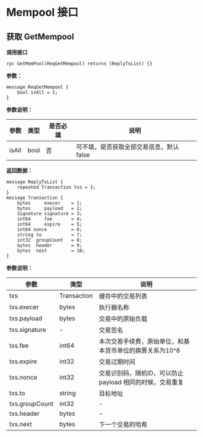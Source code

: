 # Mempool 接口
## 获取 GetMempool
**调用接口**

```
rpc GetMemPool(ReqGetMempool) returns (ReplyTxList) {}
```

**参数：**

```
message ReqGetMempool {
    bool isAll = 1;
}
```

**参数说明：**

|参数|类型|是否必填|说明|
|----|----|----|----|
|isAll|bool|否|可不填，是否获取全部交易信息，默认 false|

**返回数据：**

```
message ReplyTxList {
    repeated Transaction txs = 1;
}
message Transaction {
    bytes     execer    = 1;
    bytes     payload   = 2;
    Signature signature = 3;
    int64     fee       = 4;
    int64     expire    = 5;
    int64 nonce         = 6;
    string to           = 7;
    int32  groupCount   = 8;
    bytes  header       = 9;
    bytes  next         = 10;
}
```
**参数说明：**

|参数|类型|说明|
|----|----|----|
|txs|Transaction|缓存中的交易列表|
|txs.execer|bytes|执行器名称|
|txs.payload|bytes|交易中的原始负载|
|txs.signature|-|交易签名|
|txs.fee|int64|本次交易手续费，原始单位，和基本货币单位的换算关系为10^8|
|txs.expire|int32|交易过期时间|
|txs.nonce|int32|交易识别码，随机ID，可以防止payload 相同的时候，交易重复|
|txs.to|string|目标地址|
|txs.groupCount|int32|-|
|txs.header|bytes|-|
|txs.next|bytes|下一个交易的哈希|
